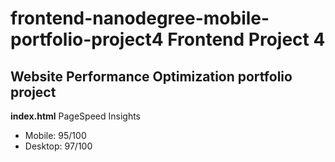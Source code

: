 **frontend-nanodegree-mobile-portfolio-project4**
**Frontend Project 4**
=======
## Website Performance Optimization portfolio project

**index.html** PageSpeed Insights
<ul>
	<li>Mobile: 95/100</li>
	<li>Desktop: 97/100</li>
</ul>

